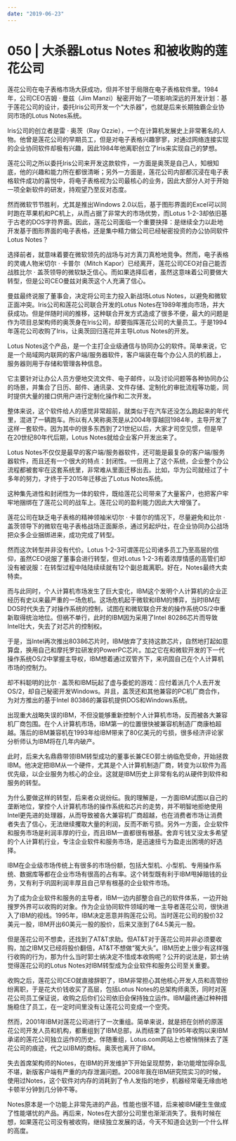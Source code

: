 ```yaml
---
date: "2019-06-23"
---  
```

      
# 050 | 大杀器Lotus Notes 和被收购的莲花公司
莲花公司在电子表格市场大获成功，但并不甘于局限在电子表格软件里。1984年，公司CEO吉姆 · 曼兹（Jim Manzi）秘密开始了一项影响深远的开发计划：基于莲花公司的设计，委托Iris公司开发一个“大杀器”，也就是后来长期独霸企业协同市场的Lotus Notes系统。

Iris公司的创立者是雷 · 奥茨（Ray Ozzie），一个在计算机发展史上非常著名的人物。他曾是莲花公司的早期员工，但是对电子表格兴趣寥寥，对通过网络连接实现的企业协同软件却极有兴趣，因此1984年他离职创立了Iris来实现自己的梦想。

莲花公司之所以委托Iris公司来开发这款软件，一方面是奥茨是自己人，知根知底，他的兴趣和能力所在都很清晰；另外一方面是，莲花公司内部都沉浸在电子表格软件成功的喜悦中，将电子表格视为公司最核心的业务，因此大部分人对于开始一项全新软件的研发，持观望乃至反对态度。

然而微软节节胜利，尤其是推出Windows 2.0以后，基于图形界面的Excel可以同时跑在苹果机和PC机上，从而占据了非常大的市场优势，而Lotus 1-2-3却依旧基于古老的DOS字符界面。因此，莲花公司面临一个重要抉择：是继续全力以赴地开发基于图形界面的电子表格，还是集中精力做公司已经秘密投资的办公协同软件Lotus Notes？

<!-- [[[read_end]]] -->

选择前者，就意味着要在微软领先的战场与对方真刀真枪地竞争。然而，电子表格的灵魂人物米切尔 · 卡普尔（Mitch Kapor）已经离开，莲花公司CEO对自己能否战胜比尔 · 盖茨领导的微软缺乏信心。而如果选择后者，虽然这意味着公司要做大转型，但是公司CEO曼兹对奥茨这个人充满了信心。

曼兹最终说服了董事会，决定将公司主力投入新战场Lotus Notes，以避免和微软正面冲突。Iris公司和莲花公司联合开发的Lotus Notes在1989年推向市场，并大获成功。但是伴随时间的推移，这种联合开发方式造成了很多不便，最大的问题是作为项目总架构师的奥茨身在Iris公司，却要指挥莲花公司的大量员工。于是1994年莲花公司收购了Iris，让奥茨回归莲花并主导Lotus Notes的开发。

Lotus Notes这个产品，是一个主打企业级通信与协同办公的软件。简单来说，它是一个局域网内联网的客户端/服务器软件，客户端装在每个办公人员的机器上，服务器则用于存储和管理各种信息。

它主要针对让办公人员方便地交流文件、电子邮件，以及讨论问题等各种协同办公的场景，并集合了日历、邮件、通讯录、文件存储、定制化的审批流程等功能，同时提供大量的接口供用户进行定制化操作和二次开发。

整体来说，这个软件给人的感觉非常超前，就类似于在汽车还没怎么跑起来的年代里，混进了一辆跑车。所以有人笑称奥茨是从2004年穿越回1984年，主导开发了这样一套软件。因为其中的很多东西到了21世纪以后，大家才司空见惯，但是早在20世纪80年代后期，Lotus Notes就给企业客户开发出来了。

Lotus Notes不仅仅是最早的客户端/服务器软件，还可能是最复杂的客户端/服务器软件，而且还有一个很大的特点：封闭性。一但用上了这个系统，企业整个办公流程都被套牢在这套系统里，非常难从里面迁移出去。比如，华为公司就经过了十多年的努力，才终于于2015年迁移出了Lotus Notes系统。

这种集先进性和封闭性为一体的软件，既给莲花公司带来了大量客户，也把客户牢牢地捆绑在了莲花公司的战车上。莲花公司的盈利能力因此大大增强了。

莲花公司在缺乏电子表格的精神领袖米切尔 · 卡普尔的情况下，尽量避免和比尔 · 盖茨领导下的微软在电子表格战场正面厮杀，通过另起炉灶，在企业协同办公战场把众多企业捆绑进来，成功完成了转型。

然而这次转型并非没有代价。Lotus 1-2-3可谓莲花公司诸多员工乃至高层的信仰，虽然CEO说服了董事会进行转型，但对Lotus 1-2-3有着浓厚情感的高管们却没有被说服：在转型过程中陆陆续续就有12个副总裁离职。好在，Notes最终大卖特卖。

而与此同时，个人计算机市场发生了巨大变化，IBM这个发明个人计算机的企业正经历有史以来最严重的一场危机。这场危机起于微软和IBM的博弈，当时IBM在DOS时代失去了对操作系统的控制，试图在和微软联合开发的操作系统OS/2中重新取得统治地位。但祸不单行，此时的IBM因为采用了Intel 80286芯片而导致Intel壮大，失去了对芯片的控制权。

于是，当Intel再次推出80386芯片时，IBM放弃了支持这款芯片，自然地打起如意算盘，换用自己和摩托罗拉研发的PowerPC芯片。加之它在和微软开发的下一代操作系统OS/2中掌握主导权，IBM想着通过双管齐下，来巩固自己在个人计算机市场的控制力。

却不料聪明的比尔 · 盖茨和IBM玩起了虚与委蛇的游戏：应付着派几个人去开发OS/2，却自己秘密开发Windows。并且，盖茨还和其他兼容的PC机厂商合作，为对方推出的基于Intel 80386的兼容机提供DOS和Windows系统。

出现重大战略失误的IBM，不但没能够重新控制个人计算机市场，反而被各大兼容机厂商包围。在个人计算机市场，IBM第一的位置很快被兼容机制造厂商康柏超越。落后的IBM兼容机在1993年给IBM带来了80亿美元的亏损，很多经济评论家分析师认为IBM将在几年内破产。

此时，后来大名鼎鼎带领IBM转型成功的董事长兼CEO郭士纳临危受命，开始拯救IBM。他决定把IBM从一个硬件，尤其是个人计算机制造厂商，转变为以软件为高优先级，以企业服务为核心的企业。这就是IBM历史上非常有名的从硬件到软件和服务的转型。

为什么要做这样的转型，后来者众说纷纭。我的理解是，一方面IBM试图以自己的垄断地位，掌控个人计算机市场的操作系统和芯片的走势，并不明智地拒绝使用Intel更先进的处理器，从而导致被各大兼容机厂商超越，也在消费者市场让消费者失去了信心，无法继续攫取大量的利润，反而不断亏损。另外一方面，企业软件和服务市场是利润丰厚的行业，而且IBM一直都很有根基。舍弃亏钱又没太多希望的个人计算机行业，专注企业软件和服务市场，是迅速扭亏为盈走出困境的好选择。

IBM在企业级市场传统上有很多的市场份额，包括大型机、小型机、专用操作系统、数据库等都在企业市场有很高的占有率。这个转型既有利于IBM甩掉赔钱的业务，又有利于巩固利润丰厚且自己早有根基的企业软件市场。

为了成为企业软件和服务的主导者，IBM一边内部整合自己的软件体系，一边开始搜罗外界可以收购的对象。作为企业协同软件领域的唯一主导者莲花公司，很快进入了IBM的视线。1995年，IBM决定恶意并购莲花公司。当时莲花公司的股价32美元一股，IBM开出60美元一股的股价，后来又涨到了64.5美元一股。

但是莲花公司不想卖，还找到了AT\&T求助。但AT\&T对于莲花公司并非必须要收购，加之IBM又已经将股价翻倍，AT\&T不想做“冤大头”。IBM历史上很少有这样强行收购的行为，那为什么当时郭士纳决定不惜成本收购呢？公开的说法是，郭士纳觉得莲花公司的Lotus Notes对IBM转型成为企业软件和服务公司至关重要。

收购之后，莲花公司CEO就直接辞职了，IBM非常担心其他核心开发人员和高管纷纷离职，于是花大价钱收买了高层，包括Lotus Notes的总架构师奥茨，同时对莲花公司员工保证说，收购之后你们公司依旧会保持独立运作。IBM最终通过种种措施稳住了员工，在一定时间里没有让莲花公司变成一个空壳。

然而，2001年IBM对莲花公司进行了一次重组。简单来说，就是把在剑桥的原莲花公司开发人员和机构，都重组到了IBM总部，从而结束了自1995年收购以来IBM承诺的莲花公司独立运作的历史。伴随重组，Lotus.com网站上也被悄悄抹去了莲花公司的痕迹，代之以IBM的商标。奥茨也离开了IBM。

失去首席架构师的Notes，在IBM的开发维护下开始呈现颓势，新功能增加得杂乱不堪，新版客户端有严重的内存泄漏问题。2008年我在IBM研究院实习的时候，使用过Notes，这个软件对内存的消耗到了令人发指的地步，机器经常毫无缘由地卡顿半分钟到几分钟不等。

Notes原本是一个功能上非常先进的产品，性能也很不错，后来被IBM硬生生做成了性能堪忧的产品。再后来，Notes在大部分公司里也渐渐消失了。我有时候在想，如果莲花公司没有被收购，继续独立发展的话，今天不知道会达到一个什么样的高度。